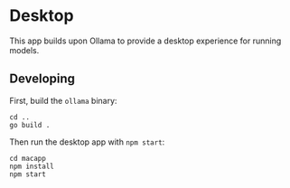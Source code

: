 # Desktop

This app builds upon Ollama to provide a desktop experience for running models.

## Developing

First, build the `ollama` binary:

```
cd ..
go build .
```

Then run the desktop app with `npm start`:

```
cd macapp
npm install
npm start
```

